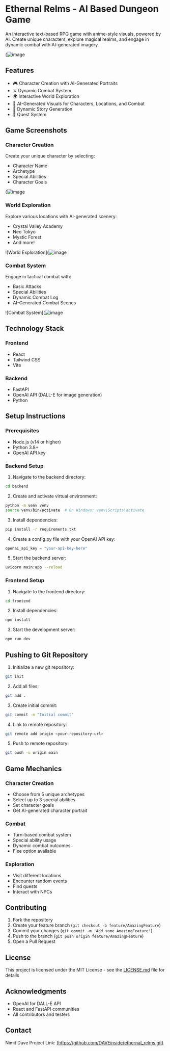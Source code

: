 # Ethernal Relms - AI Based Dungeon Game

An interactive text-based RPG game with anime-style visuals, powered by AI. Create unique characters, explore magical realms, and engage in dynamic combat with AI-generated imagery.

(![image](https://github.com/user-attachments/assets/871d00c4-7ea0-4c9b-a758-a5e7f8805968)


## Features

- 🎮 Character Creation with AI-Generated Portraits
- ⚔️ Dynamic Combat System
- 🌍 Interactive World Exploration
- 🎨 AI-Generated Visuals for Characters, Locations, and Combat
- 📝 Dynamic Story Generation
- 🎯 Quest System

## Game Screenshots

### Character Creation
Create your unique character by selecting:
- Character Name
- Archetype
- Special Abilities
- Character Goals

(![image](https://github.com/user-attachments/assets/f68bd45f-7b80-46dc-a797-69b11517566e)



### World Exploration
Explore various locations with AI-generated scenery:
- Crystal Valley Academy
- Neo Tokyo
- Mystic Forest
- And more!

![World Exploration](![image](https://github.com/user-attachments/assets/6307326a-bce4-49a8-bacf-13a8dba78a15)


### Combat System
Engage in tactical combat with:
- Basic Attacks
- Special Abilities
- Dynamic Combat Log
- AI-Generated Combat Scenes

![Combat System](![image](https://github.com/user-attachments/assets/c5d033ff-9a34-46c8-8609-457e13f959bc)


## Technology Stack

### Frontend
- React
- Tailwind CSS
- Vite

### Backend
- FastAPI
- OpenAI API (DALL-E for image generation)
- Python

## Setup Instructions

### Prerequisites
- Node.js (v14 or higher)
- Python 3.8+
- OpenAI API key

### Backend Setup
1. Navigate to the backend directory:
```bash
cd backend
```

2. Create and activate virtual environment:
```bash
python -m venv venv
source venv/bin/activate  # On Windows: venv\Scripts\activate
```

3. Install dependencies:
```bash
pip install -r requirements.txt
```

4. Create a config.py file with your OpenAI API key:
```python
openai_api_key = "your-api-key-here"
```

5. Start the backend server:
```bash
uvicorn main:app --reload
```

### Frontend Setup
1. Navigate to the frontend directory:
```bash
cd frontend
```

2. Install dependencies:
```bash
npm install
```

3. Start the development server:
```bash
npm run dev
```

## Pushing to Git Repository

1. Initialize a new git repository:
```bash
git init
```

2. Add all files:
```bash
git add .
```

3. Create initial commit:
```bash
git commit -m "Initial commit"
```

4. Link to remote repository:
```bash
git remote add origin <your-repository-url>
```

5. Push to remote repository:
```bash
git push -u origin main
```

## Game Mechanics

### Character Creation
- Choose from 5 unique archetypes
- Select up to 3 special abilities
- Set character goals
- Get AI-generated character portrait

### Combat
- Turn-based combat system
- Special ability usage
- Dynamic combat outcomes
- Flee option available

### Exploration
- Visit different locations
- Encounter random events
- Find quests
- Interact with NPCs

## Contributing

1. Fork the repository
2. Create your feature branch (`git checkout -b feature/AmazingFeature`)
3. Commit your changes (`git commit -m 'Add some AmazingFeature'`)
4. Push to the branch (`git push origin feature/AmazingFeature`)
5. Open a Pull Request

## License

This project is licensed under the MIT License - see the [LICENSE.md](LICENSE.md) file for details

## Acknowledgments

- OpenAI for DALL-E API
- React and FastAPI communities
- All contributors and testers

## Contact

Nimit Dave
Project Link: [\(https://github.com/DAVEinside/ethernal_relms.git)](https://github.com/DAVEinside/ethernal_relms.git)
